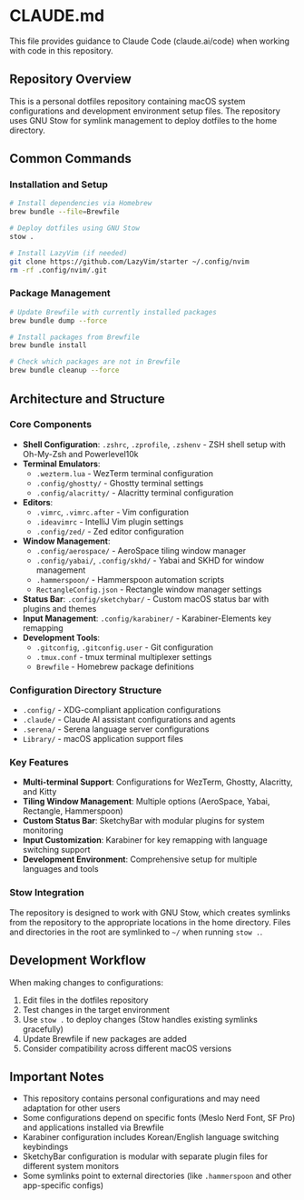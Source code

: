 # CLAUDE.md

This file provides guidance to Claude Code (claude.ai/code) when working with code in this repository.

## Repository Overview

This is a personal dotfiles repository containing macOS system configurations and development environment setup files. The repository uses GNU Stow for symlink management to deploy dotfiles to the home directory.

## Common Commands

### Installation and Setup
```bash
# Install dependencies via Homebrew
brew bundle --file=Brewfile

# Deploy dotfiles using GNU Stow
stow .

# Install LazyVim (if needed)
git clone https://github.com/LazyVim/starter ~/.config/nvim
rm -rf .config/nvim/.git
```

### Package Management
```bash
# Update Brewfile with currently installed packages
brew bundle dump --force

# Install packages from Brewfile
brew bundle install

# Check which packages are not in Brewfile
brew bundle cleanup --force
```

## Architecture and Structure

### Core Components

- **Shell Configuration**: `.zshrc`, `.zprofile`, `.zshenv` - ZSH shell setup with Oh-My-Zsh and Powerlevel10k
- **Terminal Emulators**:
  - `.wezterm.lua` - WezTerm terminal configuration
  - `.config/ghostty/` - Ghostty terminal settings
  - `.config/alacritty/` - Alacritty terminal configuration
- **Editors**:
  - `.vimrc`, `.vimrc.after` - Vim configuration
  - `.ideavimrc` - IntelliJ Vim plugin settings
  - `.config/zed/` - Zed editor configuration
- **Window Management**:
  - `.config/aerospace/` - AeroSpace tiling window manager
  - `.config/yabai/`, `.config/skhd/` - Yabai and SKHD for window management
  - `.hammerspoon/` - Hammerspoon automation scripts
  - `RectangleConfig.json` - Rectangle window manager settings
- **Status Bar**: `.config/sketchybar/` - Custom macOS status bar with plugins and themes
- **Input Management**: `.config/karabiner/` - Karabiner-Elements key remapping
- **Development Tools**:
  - `.gitconfig`, `.gitconfig.user` - Git configuration
  - `.tmux.conf` - tmux terminal multiplexer settings
  - `Brewfile` - Homebrew package definitions

### Configuration Directory Structure

- `.config/` - XDG-compliant application configurations
- `.claude/` - Claude AI assistant configurations and agents
- `.serena/` - Serena language server configurations
- `Library/` - macOS application support files

### Key Features

- **Multi-terminal Support**: Configurations for WezTerm, Ghostty, Alacritty, and Kitty
- **Tiling Window Management**: Multiple options (AeroSpace, Yabai, Rectangle, Hammerspoon)
- **Custom Status Bar**: SketchyBar with modular plugins for system monitoring
- **Input Customization**: Karabiner for key remapping with language switching support
- **Development Environment**: Comprehensive setup for multiple languages and tools

### Stow Integration

The repository is designed to work with GNU Stow, which creates symlinks from the repository to the appropriate locations in the home directory. Files and directories in the root are symlinked to `~/` when running `stow .`.

## Development Workflow

When making changes to configurations:
1. Edit files in the dotfiles repository
2. Test changes in the target environment
3. Use `stow .` to deploy changes (Stow handles existing symlinks gracefully)
4. Update Brewfile if new packages are added
5. Consider compatibility across different macOS versions

## Important Notes

- This repository contains personal configurations and may need adaptation for other users
- Some configurations depend on specific fonts (Meslo Nerd Font, SF Pro) and applications installed via Brewfile
- Karabiner configuration includes Korean/English language switching keybindings
- SketchyBar configuration is modular with separate plugin files for different system monitors
- Some symlinks point to external directories (like `.hammerspoon` and other app-specific configs)
